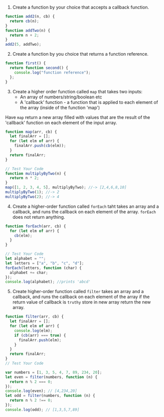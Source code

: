 1. Create a function by your choice that accepts a callback function.

```js
function add2(n, cb) {
  return cb(n);
}
function addTwo(n) {
  return n + 2;
}
add2(5, addTwo);
```

2. Create a function by you choice that returns a function reference.

```js
function first() {
  return function second() {
    console.log("function reference");
  };
}
```

3. Create a higher order function called `map` that takes two inputs:
   - An array of numbers/string/boolean etc
   - A 'callback' function - a function that is applied to each element of the array (inside of the function 'map')

Have `map` return a new array filled with values that are the result of the 'callback' function on each element of the input array.

```js
function map(arr, cb) {
  let finalArr = [];
  for (let elm of arr) {
    finalArr.push(cb(elm));
  }
  return finalArr;
}

// Test Your Code
function multiplyByTwo(n) {
  return n * 2;
}
map([1, 2, 3, 4, 5], multiplyByTwo); //-> [2,4,6,8,10]
multiplyByTwo(1); //-> 2
multiplyByTwo(2); //-> 4
```

4. Create a higher-order function called `forEach` taht takes an array and a callback, and runs the callback on each element of the array. `forEach` does not return anything.

```js
function forEach(arr, cb) {
  for (let elm of arr) {
    cb(elm);
  }
}

// Test Your Code
let alphabet = "";
let letters = ["a", "b", "c", "d"];
forEach(letters, function (char) {
  alphabet += char;
});
console.log(alphabet); //prints 'abcd'
```

5. Create higher-order function called `filter` takes an array and a callback, and runs the callback on each element of the array if the return value of callback is `truthy` store in new array return the new array.

```js
function filter(arr, cb) {
  let finalArr = [];
  for (let elm of arr) {
    console.log(elm);
    if (cb(arr) === true) {
      finalArr.push(elm);
    }
  }
  return finalArr;
}
// Test Your Code

var numbers = [1, 3, 5, 4, 7, 89, 234, 20];
let even = filter(numbers, function (n) {
  return n % 2 === 0;
});
console.log(even); // [4,234,20]
let odd = filter(numbers, function (n) {
  return n % 2 !== 0;
});
console.log(odd); // [1,3,5,7,89]
```
